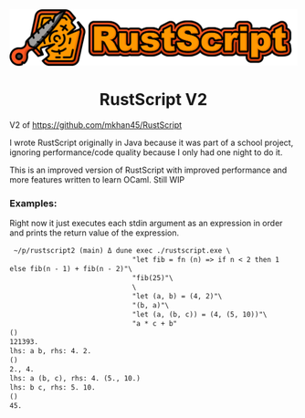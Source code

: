 <div align=center>
    <img src="assets/logo.png" width="600px">
    <h1>
        RustScript V2
    </h1>
</div>


V2 of <https://github.com/mkhan45/RustScript>

I wrote RustScript originally in Java because it was part of a school project,
ignoring performance/code quality because I only had one night to do it.

This is an improved version of RustScript with improved performance and more features
written to learn OCaml. Still WIP


### Examples:

Right now it just executes each stdin argument as an expression
in order and prints the return value of the expression.

```
 ~/p/rustscript2 (main) Δ dune exec ./rustscript.exe \
                              "let fib = fn (n) => if n < 2 then 1 else fib(n - 1) + fib(n - 2)"\
                              "fib(25)"\
                              \
                              "let (a, b) = (4, 2)"\
                              "(b, a)"\
                              "let (a, (b, c)) = (4, (5, 10))"\
                              "a * c + b"
()
121393.
lhs: a b, rhs: 4. 2.
()
2., 4.
lhs: a (b, c), rhs: 4. (5., 10.)
lhs: b c, rhs: 5. 10.
()
45.
```
